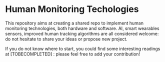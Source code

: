 # Human Monitoring Techologies

This repository aims at creating a shared repo to implement human monitoring technologies, both hardware and software. AI, smart wearables sensors, improved human tracking algorithms are all considered welcome: do not hesitate to share your ideas or propose new project.


If you do not know where to start, you could find some interesting readings at [TOBECOMPLETED] : please feel free to add your contribution!



